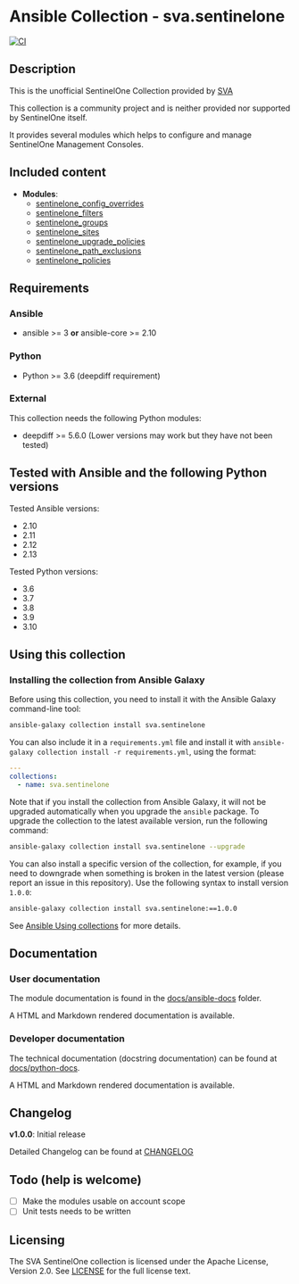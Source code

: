 # Ansible Collection - sva.sentinelone
[![CI](https://github.com/svalabs/ansible-collection-sva.sentinelone/workflows/CI/badge.svg)](https://github.com/svalabs/ansible-collection-sva.sentinelone/actions)

## Description
This is the unofficial SentinelOne Collection provided by [SVA](https://www.sva.de)

This collection is a community project and is neither provided nor supported by SentinelOne itself.

It provides several modules which helps to configure and manage SentinelOne Management Consoles.

## Included content

- **Modules**:
  - [sentinelone_config_overrides](docs/ansible-docs/markdown/sentinelone_config_overrides_module.md)
  - [sentinelone_filters](docs/ansible-docs/markdown/sentinelone_config_overrides_module.md)
  - [sentinelone_groups](docs/ansible-docs/markdown/sentinelone_config_overrides_module.md)
  - [sentinelone_sites](docs/ansible-docs/markdown/sentinelone_sites_module.md)
  - [sentinelone_upgrade_policies](docs/ansible-docs/markdown/sentinelone_upgrade_policies_module.md)
  - [sentinelone_path_exclusions](docs/ansible-docs/markdown/sentinelone_config_overrides_module.md)
  - [sentinelone_policies](docs/ansible-docs/markdown/sentinelone_config_overrides_module.md)

## Requirements
### Ansible
- ansible >= 3 **or** ansible-core >= 2.10

### Python
- Python >= 3.6 (deepdiff requirement)

### External
This collection needs the following Python modules:
- deepdiff >= 5.6.0 (Lower versions may work but they have not been tested)

## Tested with Ansible and the following Python versions

Tested Ansible versions:
- 2.10
- 2.11
- 2.12
- 2.13

Tested Python versions:
- 3.6
- 3.7
- 3.8
- 3.9
- 3.10

## Using this collection
### Installing the collection from Ansible Galaxy
Before using this collection, you need to install it with the Ansible Galaxy command-line tool:
```bash
ansible-galaxy collection install sva.sentinelone
```

You can also include it in a `requirements.yml` file and install it with `ansible-galaxy collection install -r requirements.yml`, using the format:
```yaml
---
collections:
  - name: sva.sentinelone
```

Note that if you install the collection from Ansible Galaxy, it will not be upgraded automatically when you upgrade the `ansible` package. To upgrade the collection to the latest available version, run the following command:
```bash
ansible-galaxy collection install sva.sentinelone --upgrade
```

You can also install a specific version of the collection, for example, if you need to downgrade when something is broken in the latest version (please report an issue in this repository). Use the following syntax to install version `1.0.0`:

```bash
ansible-galaxy collection install sva.sentinelone:==1.0.0
```

See [Ansible Using collections](https://docs.ansible.com/ansible/devel/user_guide/collections_using.html) for more details.

## Documentation
### User documentation
The module documentation is found in the [docs/ansible-docs](docs/ansible-docs/) folder.

A HTML and Markdown rendered documentation is available.

### Developer documentation
The technical documentation (docstring documentation) can be found at [docs/python-docs](docs/python-docs).

A HTML and Markdown rendered documentation is available.

## Changelog
**v1.0.0**: Initial release

Detailed Changelog can be found at [CHANGELOG](CHANGELOG.rst)

## Todo (help is welcome)
- [ ] Make the modules usable on account scope
- [ ] Unit tests needs to be written

## Licensing
The SVA SentinelOne collection is licensed under the Apache License, Version 2.0. See [LICENSE](LICENSE) for the full license text.
